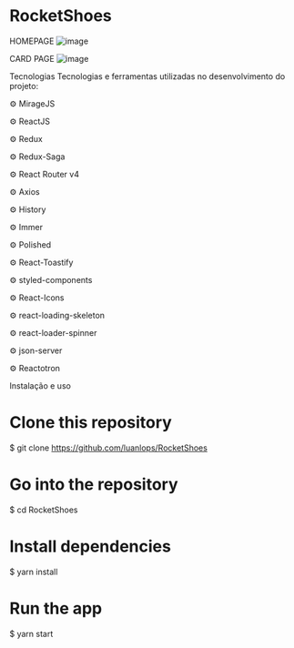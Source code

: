 # RocketShoes
HOMEPAGE
![image](https://user-images.githubusercontent.com/83570746/156630893-54a73a27-d910-4aea-9198-4e94d45392e9.png)

CARD PAGE 
![image](https://user-images.githubusercontent.com/83570746/156630992-f7abc613-5e19-43a2-9562-4bd0a7aafb98.png)

Tecnologias
Tecnologias e ferramentas utilizadas no desenvolvimento do projeto:

⚙️ MirageJS

⚙️ ReactJS

⚙️ Redux

⚙️ Redux-Saga

⚙️ React Router v4

⚙️ Axios

⚙️ History

⚙️ Immer

⚙️ Polished

⚙️ React-Toastify

⚙️ styled-components

⚙️ React-Icons

⚙️ react-loading-skeleton

⚙️ react-loader-spinner

⚙️ json-server

⚙️ Reactotron

Instalação e uso
# Clone this repository
$ git clone https://github.com/luanlops/RocketShoes

# Go into the repository
$ cd RocketShoes

# Install dependencies
$ yarn install

# Run the app
$ yarn start
